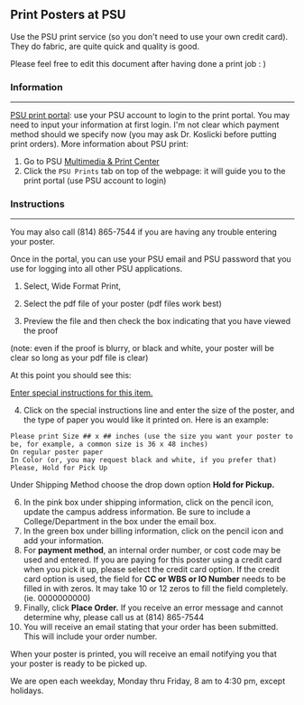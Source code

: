 ## Print Posters at PSU

Use the PSU print service (so you don't need to use your own credit card). They do fabric, are quite quick and quality is good.



Please feel free to edit this document after having done a print job : )



### Information

---

[PSU print portal](https://www.psuprints.psu.edu/): use your PSU account to login to the print portal. You may need to input your information at first login. I'm not clear which payment method should we specify now (you may ask Dr. Koslicki before putting print orders). More information about PSU print:

1. Go to PSU [Multimedia & Print Center](https://multimediaprint.psu.edu/)
2. Click the `PSU Prints` tab on top of the webpage: it will guide you to the print portal (use PSU account to login)





### Instructions

---

You may also call (814) 865-7544 if you are having any trouble entering your poster.



Once in the portal, you can use your PSU email and PSU password that you use for logging into all other PSU applications. 

1. Select, Wide Format Print,

2. Select the pdf file of your poster (pdf files work best)

3. Preview the file and then check the box indicating that you have viewed the proof

(note: even if the proof is blurry, or black and white, your poster will be clear so long as your pdf file is clear) 

At this point you should see this: 

[Enter special instructions for this item.]()



4. Click on the special instructions line and enter the size of the poster, and the type of paper you would like it printed on. Here is an example:

```
Please print Size ## x ## inches (use the size you want your poster to be, for example, a common size is 36 x 48 inches)
On regular poster paper
In Color (or, you may request black and white, if you prefer that)
Please, Hold for Pick Up
```

   Under Shipping Method choose the drop down option **Hold for Pickup.**

6. In the pink box under shipping information, click on the pencil icon, update the campus address information. Be sure to include a College/Department in the box under the email box.
7. In the green box under billing information, click on the pencil icon and add your information.
8. For **payment method**, an internal order number, or cost code may be used and entered. If you are paying for this poster using a credit card when you pick it up, please select the credit card option. If the credit card option is used, the field for **CC or WBS or IO Number** needs to be filled in with zeros. It may take 10 or 12 zeros to fill the field completely. (ie. 0000000000)
9. Finally, click **Place Order.** If you receive an error message and cannot determine why, please call us at (814) 865-7544
10. You will receive an email stating that your order has been submitted. This will include your order number.



When your poster is printed, you will receive an email notifying you that your poster is ready to be picked up.

We are open each weekday, Monday thru Friday, 8 am to 4:30 pm, except holidays. 

 



 